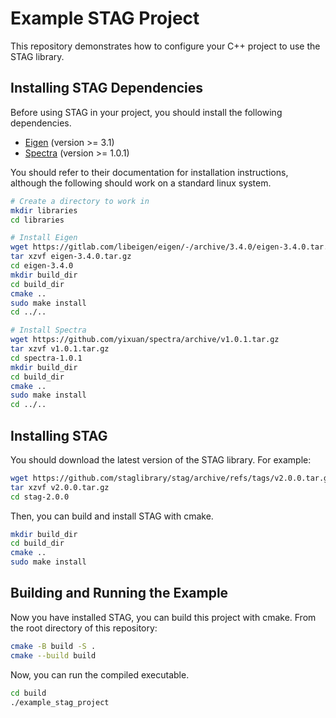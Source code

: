 # Example STAG Project

This repository demonstrates how to configure your C++ project to use the STAG library.

## Installing STAG Dependencies

Before using STAG in your project, you should install the following dependencies.

- [Eigen](https://eigen.tuxfamily.org/index.php?title=Main_Page) (version >= 3.1)
- [Spectra](https://spectralib.org/) (version >= 1.0.1)

You should refer to their documentation for installation instructions,
although the following should work on a standard linux system.

```bash
# Create a directory to work in
mkdir libraries
cd libraries

# Install Eigen
wget https://gitlab.com/libeigen/eigen/-/archive/3.4.0/eigen-3.4.0.tar.gz
tar xzvf eigen-3.4.0.tar.gz
cd eigen-3.4.0
mkdir build_dir
cd build_dir
cmake ..
sudo make install
cd ../..

# Install Spectra
wget https://github.com/yixuan/spectra/archive/v1.0.1.tar.gz
tar xzvf v1.0.1.tar.gz
cd spectra-1.0.1
mkdir build_dir
cd build_dir
cmake ..
sudo make install
cd ../..
```

## Installing STAG

You should download the latest version of the STAG library. For example:

```bash
wget https://github.com/staglibrary/stag/archive/refs/tags/v2.0.0.tar.gz
tar xzvf v2.0.0.tar.gz
cd stag-2.0.0
```

Then, you can build and install STAG with cmake.

```bash
mkdir build_dir
cd build_dir
cmake ..
sudo make install
```

## Building and Running the Example

Now you have installed STAG, you can build this project with cmake. From the root directory of this repository:

```bash
cmake -B build -S .
cmake --build build
```

Now, you can run the compiled executable.

```bash
cd build
./example_stag_project
```
